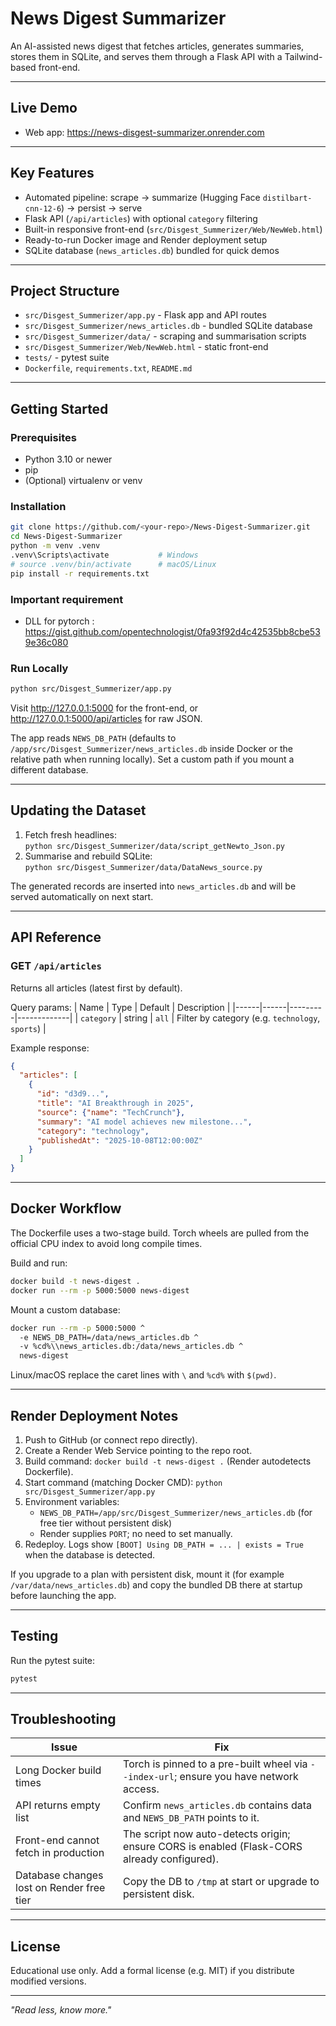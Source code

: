 # News Digest Summarizer

An AI-assisted news digest that fetches articles, generates summaries, stores them in SQLite, and serves them through a Flask API with a Tailwind-based front-end.

---

## Live Demo
- Web app: https://news-disgest-summarizer.onrender.com

---

## Key Features
- Automated pipeline: scrape -> summarize (Hugging Face `distilbart-cnn-12-6`) -> persist -> serve
- Flask API (`/api/articles`) with optional `category` filtering
- Built-in responsive front-end (`src/Disgest_Summerizer/Web/NewWeb.html`)
- Ready-to-run Docker image and Render deployment setup
- SQLite database (`news_articles.db`) bundled for quick demos

---

## Project Structure
- `src/Disgest_Summerizer/app.py` - Flask app and API routes
- `src/Disgest_Summerizer/news_articles.db` - bundled SQLite database
- `src/Disgest_Summerizer/data/` - scraping and summarisation scripts
- `src/Disgest_Summerizer/Web/NewWeb.html` - static front-end
- `tests/` - pytest suite
- `Dockerfile`, `requirements.txt`, `README.md`

---

## Getting Started

### Prerequisites
- Python 3.10 or newer
- pip
- (Optional) virtualenv or venv

### Installation
```bash
git clone https://github.com/<your-repo>/News-Digest-Summarizer.git
cd News-Digest-Summarizer
python -m venv .venv
.venv\Scripts\activate           # Windows
# source .venv/bin/activate      # macOS/Linux
pip install -r requirements.txt
```
### Important requirement
- DLL for pytorch : https://gist.github.com/opentechnologist/0fa93f92d4c42535bb8cbe539e36c080

### Run Locally
```bash
python src/Disgest_Summerizer/app.py
```
Visit http://127.0.0.1:5000 for the front-end, or http://127.0.0.1:5000/api/articles for raw JSON.

The app reads `NEWS_DB_PATH` (defaults to `/app/src/Disgest_Summerizer/news_articles.db` inside Docker or the relative path when running locally). Set a custom path if you mount a different database.

---

## Updating the Dataset
1. Fetch fresh headlines:  
   `python src/Disgest_Summerizer/data/script_getNewto_Json.py`
2. Summarise and rebuild SQLite:  
   `python src/Disgest_Summerizer/data/DataNews_source.py`

The generated records are inserted into `news_articles.db` and will be served automatically on next start.

---

## API Reference

### GET `/api/articles`
Returns all articles (latest first by default).

Query params:
| Name | Type | Default | Description |
|------|------|---------|-------------|
| `category` | string | `all` | Filter by category (e.g. `technology`, `sports`) |

Example response:
```json
{
  "articles": [
    {
      "id": "d3d9...",
      "title": "AI Breakthrough in 2025",
      "source": {"name": "TechCrunch"},
      "summary": "AI model achieves new milestone...",
      "category": "technology",
      "publishedAt": "2025-10-08T12:00:00Z"
    }
  ]
}
```

---

## Docker Workflow
The Dockerfile uses a two-stage build. Torch wheels are pulled from the official CPU index to avoid long compile times.

Build and run:
```bash
docker build -t news-digest .
docker run --rm -p 5000:5000 news-digest
```

Mount a custom database:
```bash
docker run --rm -p 5000:5000 ^
  -e NEWS_DB_PATH=/data/news_articles.db ^
  -v %cd%\\news_articles.db:/data/news_articles.db ^
  news-digest
```

Linux/macOS replace the caret lines with `\` and `%cd%` with `$(pwd)`.

---

## Render Deployment Notes
1. Push to GitHub (or connect repo directly).
2. Create a Render Web Service pointing to the repo root.
3. Build command: `docker build -t news-digest .` (Render autodetects Dockerfile).
4. Start command (matching Docker CMD): `python src/Disgest_Summerizer/app.py`
5. Environment variables:
   - `NEWS_DB_PATH=/app/src/Disgest_Summerizer/news_articles.db` (for free tier without persistent disk)
   - Render supplies `PORT`; no need to set manually.
6. Redeploy. Logs show `[BOOT] Using DB_PATH = ... | exists = True` when the database is detected.

If you upgrade to a plan with persistent disk, mount it (for example `/var/data/news_articles.db`) and copy the bundled DB there at startup before launching the app.

---

## Testing
Run the pytest suite:
```bash
pytest
```

---

## Troubleshooting
| Issue | Fix |
|-------|-----|
| Long Docker build times | Torch is pinned to a pre-built wheel via `--index-url`; ensure you have network access. |
| API returns empty list | Confirm `news_articles.db` contains data and `NEWS_DB_PATH` points to it. |
| Front-end cannot fetch in production | The script now auto-detects origin; ensure CORS is enabled (Flask-CORS already configured). |
| Database changes lost on Render free tier | Copy the DB to `/tmp` at start or upgrade to persistent disk. |

---

## License
Educational use only. Add a formal license (e.g. MIT) if you distribute modified versions.

---

_"Read less, know more."_ 
